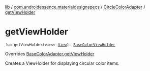 [lib](../../index.md) / [com.androidessence.materialdesignspecs](../index.md) / [CircleColorAdapter](index.md) / [getViewHolder](./get-view-holder.md)

# getViewHolder

`fun getViewHolder(view: `[`View`](https://developer.android.com/reference/android/view/View.html)`): `[`BaseColorViewHolder`](../-base-color-adapter/-base-color-view-holder/index.md)

Overrides [BaseColorAdapter.getViewHolder](../-base-color-adapter/get-view-holder.md)

Creates a ViewHolder for displaying circular color items.

